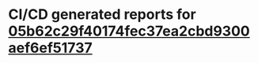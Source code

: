 # CI/CD generated reports for [05b62c29f40174fec37ea2cbd9300aef6ef51737](https://github.com/hydephp/develop/commit/05b62c29f40174fec37ea2cbd9300aef6ef51737)
